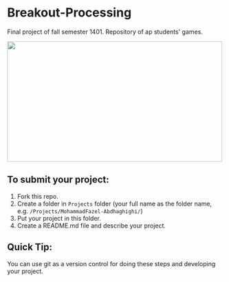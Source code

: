 # Breakout-Processing
 Final project of fall semester 1401. Repository of ap students' games.
 
<img width="500" height="280" src="https://user-images.githubusercontent.com/100942443/209483236-8afd3290-cf4b-4f6b-b57e-55d2c235bf00.gif">


## To submit your project: 
1. Fork this repo. 
2. Create a folder in `Projects` folder (your full name as the folder name, e.g. `/Projects/MohammadFazel-Abdhaghighi/`) 
3. Put your project in this folder.
4. Create a README.md file and describe your project. 

## Quick Tip: 
You can use git as a version control for doing these steps and developing your project.
